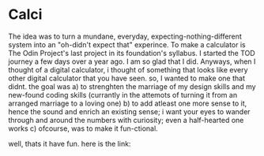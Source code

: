 # Calci
The idea was to turn a mundane, everyday, expecting-nothing-different system into an "oh-didn't expect that" experince. To make a calculator is The Odin Project's last project in its foundation's syllabus. I started the TOD journey a few days over a year ago. I am so glad that I did. Anyways, when I thought of a digital calculator, i thought of something that looks like every other digital calculator that you have seen. so, I wanted to make one that didnt. the goal was a) to strenghten the marriage of my design skills and my new-found coding skills (currantly in the attemots of turning it from an arranged marriage to a loving one) b) to add atleast one more sense to it, hence the sound and enrich an existing sense; i want your eyes to wander through and around the numbers with curiosity; even a half-hearted one works c) ofcourse, was to make it fun-ctional.

well, thats it have fun. here is the link:
